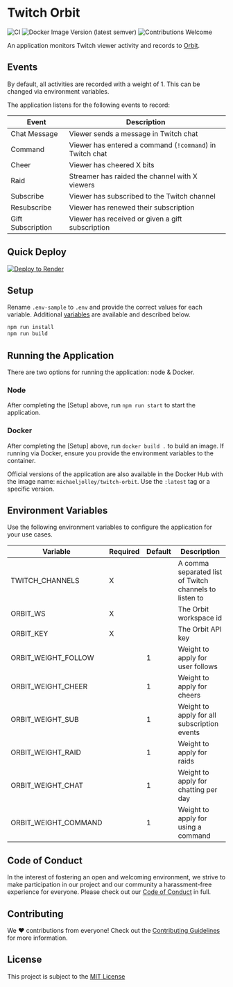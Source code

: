 # Twitch Orbit

![CI](https://github.com/michaeljolley/twitch-orbit/actions/workflows/CI.yml/badge.svg)
![Docker Image Version (latest semver)](https://img.shields.io/docker/v/michaeljolley/twitch-orbit?sort=semver)
![Contributions Welcome](https://img.shields.io/badge/contributions-welcome-brightgreen)

An application monitors Twitch viewer activity and records to [Orbit](https://orbit.love).

## Events

By default, all activities are recorded with a weight of 1. This can be changed
via environment variables.

The application listens for the following events to record:

| Event | Description |
| --- | --- |
| Chat Message | Viewer sends a message in Twitch chat |
| Command | Viewer has entered a command (`!command`) in Twitch chat |
| Cheer | Viewer has cheered X bits |
| Raid | Streamer has raided the channel with X viewers |
| Subscribe | Viewer has subscribed to the Twitch channel |
| Resubscribe | Viewer has renewed their subscription |
| Gift Subscription | Viewer has received or given a gift subscription |

## Quick Deploy

[![Deploy to Render](https://render.com/images/deploy-to-render-button.svg)](https://render.com/deploy)

## Setup

Rename `.env-sample` to `.env` and provide the correct values for each variable.
Additional [variables](#Environment_Variables) are available and described below.

```bash
npm run install
npm run build
```

## Running the Application

There are two options for running the application: node & Docker.

### Node

After completing the [Setup] above, run `npm run start` to start the application.

### Docker

After completing the [Setup] above, run `docker build .` to build an image. If
running via Docker, ensure you provide the environment variables to the container.

Official versions of the application are also available in the Docker Hub
with the image name: `michaeljolley/twitch-orbit`. Use the `:latest` tag or
a specific version.

## Environment Variables

Use the following environment variables to configure the application for your
use cases.

| Variable | Required | Default | Description |
| --- | --- | --- | --- |
| TWITCH_CHANNELS | X | | A comma separated list of Twitch channels to listen to |
| ORBIT_WS | X | | The Orbit workspace id |
| ORBIT_KEY | X | | The Orbit API key |
| ORBIT_WEIGHT_FOLLOW     | | 1 | Weight to apply for user follows |
| ORBIT_WEIGHT_CHEER      | | 1 | Weight to apply for cheers |
| ORBIT_WEIGHT_SUB        | | 1 | Weight to apply for all subscription events |
| ORBIT_WEIGHT_RAID       | | 1 | Weight to apply for raids |
| ORBIT_WEIGHT_CHAT       | | 1 | Weight to apply for chatting per day |
| ORBIT_WEIGHT_COMMAND    | | 1 | Weight to apply for using a command |

## Code of Conduct

In the interest of fostering an open and welcoming environment, we strive to make participation in our project and our community a harassment-free experience for everyone. Please check out our [Code of Conduct](CODE_OF_CONDUCT.md) in full.

## Contributing

We :heart: contributions from everyone! Check out the [Contributing Guidelines](CONTRIBUTING.md) for more information.

## License

This project is subject to the [MIT License](LICENSE)
